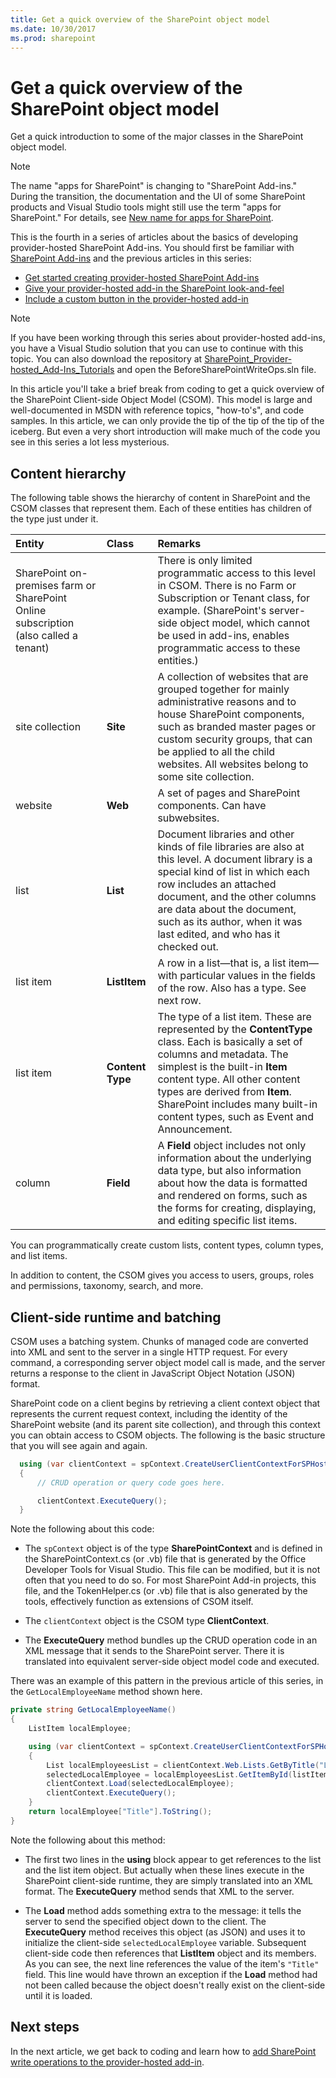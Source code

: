 ```yaml
---
title: Get a quick overview of the SharePoint object model
ms.date: 10/30/2017
ms.prod: sharepoint
---
```



# Get a quick overview of the SharePoint object model

Get a quick introduction to some of the major classes in the SharePoint object model.
 
> [!NOTE]
> The name "apps for SharePoint" is changing to "SharePoint Add-ins." During the transition, the documentation and the UI of some SharePoint products and Visual Studio tools might still use the term "apps for SharePoint." For details, see [New name for apps for SharePoint](new-name-for-apps-for-sharepoint.md#bk_newname).

This is the fourth in a series of articles about the basics of developing provider-hosted SharePoint Add-ins. You should first be familiar with [SharePoint Add-ins](sharepoint-add-ins.md) and the previous articles in this series:

-  [Get started creating provider-hosted SharePoint Add-ins](get-started-creating-provider-hosted-sharepoint-add-ins.md)
-  [Give your provider-hosted add-in the SharePoint look-and-feel](give-your-provider-hosted-add-in-the-sharepoint-look-and-feel.md)
-  [Include a custom button in the provider-hosted add-in](include-a-custom-button-in-the-provider-hosted-add-in.md)
 
> [!NOTE]
> If you have been working through this series about provider-hosted add-ins, you have a Visual Studio solution that you can use to continue with this topic. You can also download the repository at [SharePoint_Provider-hosted_Add-Ins_Tutorials](https://github.com/OfficeDev/SharePoint_Provider-hosted_Add-ins_Tutorials) and open the BeforeSharePointWriteOps.sln file.

In this article you'll take a brief break from coding to get a quick overview of the SharePoint Client-side Object Model (CSOM). This model is large and well-documented in MSDN with reference topics, "how-to's", and code samples. In this article, we can only provide the tip of the tip of the tip of the iceberg. But even a very short introduction will make much of the code you see in this series a lot less mysterious. 

## Content hierarchy

The following table shows the hierarchy of content in SharePoint and the CSOM classes that represent them. Each of these entities has children of the type just under it.
 

|**Entity**|**Class**|**Remarks**|
|:-----|:-----|:-----|
|SharePoint on-premises farm or SharePoint Online subscription (also called a tenant)||There is only limited programmatic access to this level in CSOM. There is no Farm or Subscription or Tenant class, for example. (SharePoint's server-side object model, which cannot be used in add-ins, enables programmatic access to these entities.)|
|site collection|**Site**|A collection of websites that are grouped together for mainly administrative reasons and to house SharePoint components, such as branded master pages or custom security groups, that can be applied to all the child websites. All websites belong to some site collection.|
|website|**Web**|A set of pages and SharePoint components. Can have subwebsites.|
|list|**List**|Document libraries and other kinds of file libraries are also at this level. A document library is a special kind of list in which each row includes an attached document, and the other columns are data about the document, such as its author, when it was last edited, and who has it checked out. |
|list item|**ListItem**|A row in a list—that is, a list item—with particular values in the fields of the row. Also has a type. See next row. |
|list item|**Content Type**|The type of a list item. These are represented by the  **ContentType** class. Each is basically a set of columns and metadata. The simplest is the built-in **Item** content type. All other content types are derived from **Item**. SharePoint includes many built-in content types, such as Event and Announcement. |
|column|**Field**|A  **Field** object includes not only information about the underlying data type, but also information about how the data is formatted and rendered on forms, such as the forms for creating, displaying, and editing specific list items.|

You can programmatically create custom lists, content types, column types, and list items. 

In addition to content, the CSOM gives you access to users, groups, roles and permissions, taxonomy, search, and more.

## Client-side runtime and batching
<a name="CSOMBatching"> </a>

CSOM uses a batching system. Chunks of managed code are converted into XML and sent to the server in a single HTTP request. For every command, a corresponding server object model call is made, and the server returns a response to the client in JavaScript Object Notation (JSON) format. 

SharePoint code on a client begins by retrieving a client context object that represents the current request context, including the identity of the SharePoint website (and its parent site collection), and through this context you can obtain access to CSOM objects. The following is the basic structure that you will see again and again. 

```C#
  using (var clientContext = spContext.CreateUserClientContextForSPHost())
  {
      // CRUD operation or query code goes here.

      clientContext.ExecuteQuery();
  }
```

Note the following about this code:

- The `spContext` object is of the type **SharePointContext** and is defined in the SharePointContext.cs (or .vb) file that is generated by the Office Developer Tools for Visual Studio. This file can be modified, but it is not often that you need to do so. For most SharePoint Add-in projects, this file, and the TokenHelper.cs (or .vb) file that is also generated by the tools, effectively function as extensions of CSOM itself.

- The `clientContext` object is the CSOM type **ClientContext**.

- The **ExecuteQuery** method bundles up the CRUD operation code in an XML message that it sends to the SharePoint server. There it is translated into equivalent server-side object model code and executed.

There was an example of this pattern in the previous article of this series, in the `GetLocalEmployeeName` method shown here. 

```C#
private string GetLocalEmployeeName()
{
    ListItem localEmployee;

    using (var clientContext = spContext.CreateUserClientContextForSPHost())
    {
        List localEmployeesList = clientContext.Web.Lists.GetByTitle("Local Employees");
        selectedLocalEmployee = localEmployeesList.GetItemById(listItemID);
        clientContext.Load(selectedLocalEmployee);
        clientContext.ExecuteQuery();
    }
    return localEmployee["Title"].ToString();
}
```

Note the following about this method:

- The first two lines in the **using** block appear to get references to the list and the list item object. But actually when these lines execute in the SharePoint client-side runtime, they are simply translated into an XML format. The **ExecuteQuery** method sends that XML to the server.

-  The **Load** method adds something extra to the message: it tells the server to send the specified object down to the client. The **ExecuteQuery** method receives this object (as JSON) and uses it to initialize the client-side `selectedLocalEmployee` variable. Subsequent client-side code then references that **ListItem** object and its members. As you can see, the next line references the value of the item's `"Title"` field. This line would have thrown an exception if the **Load** method had not been called because the object doesn't really exist on the client-side until it is loaded.
 
## Next steps
<a name="Nextsteps"> </a>

In the next article, we get back to coding and learn how to [add SharePoint write operations to the provider-hosted add-in](add-sharepoint-write-operations-to-the-provider-hosted-add-in.md).
 

 


